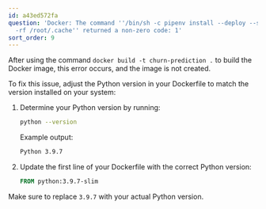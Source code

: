 ```yaml
---
id: a43ed572fa
question: 'Docker: The command ''/bin/sh -c pipenv install --deploy --system && rm
  -rf /root/.cache'' returned a non-zero code: 1'
sort_order: 9
---
```


After using the command `docker build -t churn-prediction .` to build the Docker image, this error occurs, and the image is not created.

To fix this issue, adjust the Python version in your Dockerfile to match the version installed on your system:

1. Determine your Python version by running:
   
   ```bash
   python --version
   ```
   
   Example output:
   
   ```bash
   Python 3.9.7
   ```

2. Update the first line of your Dockerfile with the correct Python version:

   ```dockerfile
   FROM python:3.9.7-slim
   ```

Make sure to replace `3.9.7` with your actual Python version.